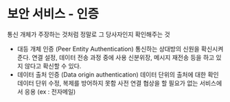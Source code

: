 # 보안 서비스 - 인증

통신 개체가 주장하는 것처럼 정말로 그 당사자인지 확인해주는 것

- 대등 개체 인증 (Peer Entity Authentication)
  통신하는 상대방의 신원을 확신시켜준다.
  연결 설정, 데이터 전송 과정 중에 사용
  신분위장, 메시지 재전송 등을 하고 있지 않다고 확신할 수 있다.
- 데이터 출처 인증 (Data origin authentication)
  데이터 단위의 출처에 대한 확인
  데이터 단위 수정, 복제를 방어하지 못함
  사전 연결 협상을 할 필요가 없는 서비스에서 응용 (ex : 전자메일)